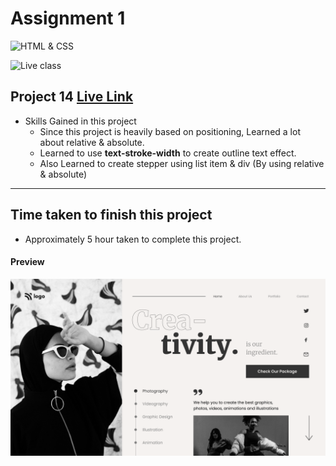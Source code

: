 # Assignment 1

![HTML & CSS](https://img.shields.io/badge/HTML-CSS-orange)

![Live class](https://img.shields.io/badge/LIVE--CLASS-PROJECT--14-lightgrey)


## Project 14 [Live Link](https://samdish-live-class-project-15.netlify.app)

-   Skills Gained in this project
    -   Since this project is heavily based on positioning,
        Learned a lot about relative & absolute.
    -   Learned to use **text-stroke-width** to create outline text effect.
    -   Also Learned to create stepper using list item & div (By using relative & absolute)

---

## Time taken to finish this project

-   Approximately 5 hour taken to complete this project.

#### Preview

![Desktop](./assets/live-class-project-14.png)